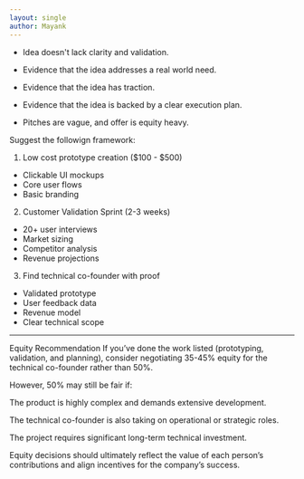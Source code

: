```yaml
---
layout: single
author: Mayank
---
```


- Idea doesn't lack clarity and validation.
- Evidence that the idea addresses a real world need.
- Evidence that the idea has traction.
- Evidence that the idea is backed by a clear execution plan.

- Pitches are vague, and offer is equity heavy.

Suggest the followign framework:
1. Low cost prototype creation ($100 - $500)
- Clickable UI mockups
- Core user flows
- Basic branding

2. Customer Validation Sprint (2-3 weeks)
- 20+ user interviews
- Market sizing 
- Competitor analysis
- Revenue projections

3. Find technical co-founder with proof
- Validated prototype
- User feedback data
- Revenue model
- Clear technical scope

----- 

Equity Recommendation
If you’ve done the work listed (prototyping, validation, and planning), consider negotiating 35-45% equity for the technical co-founder rather than 50%.

However, 50% may still be fair if:

The product is highly complex and demands extensive development.

The technical co-founder is also taking on operational or strategic roles.

The project requires significant long-term technical investment.

Equity decisions should ultimately reflect the value of each person’s contributions and align incentives for the company’s success.
